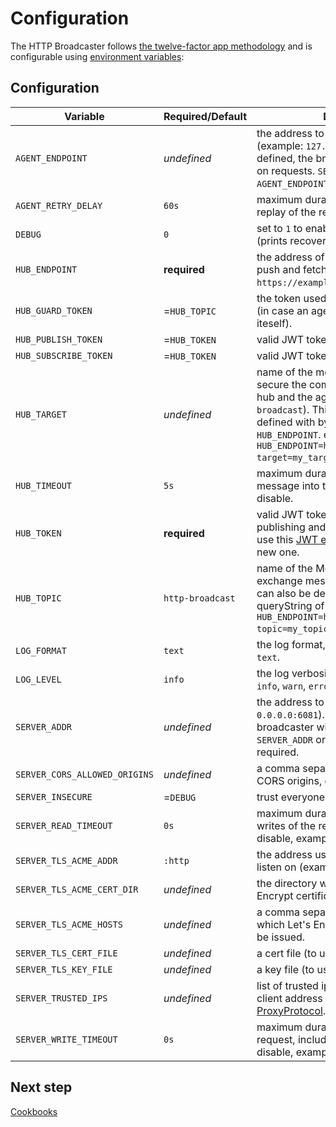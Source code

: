 # Configuration

The HTTP Broadcaster follows [the twelve-factor app methodology](https://12factor.net/)
and is configurable using [environment variables](https://en.wikipedia.org/wiki/Environment_variable):

## Configuration

| Variable                      | Required/Default | Description                                                                                                                                                                                                                                                               |
|-------------------------------|------------------|---------------------------------------------------------------------------------------------------------------------------------------------------------------------------------------------------------------------------------------------------------------------------|
| `AGENT_ENDPOINT`              | _undefined_      | the address to broadcast requests to (example: `127.0.0.1:6800`). When not defined, the broadcaster will only listen on requests. `SERVER_ADDR` or `AGENT_ENDPOINT` is required.                                                                                          |
| `AGENT_RETRY_DELAY`           | `60s`            | maximum duration for retrying the replay of the request.                                                                                                                                                                                                                  |
| `DEBUG`                       | `0`              | set to `1` to enable the debug mode (prints recovery stack traces).                                                                                                                                                                                                       |
| `HUB_ENDPOINT`                | **required**     | the address of the the mercure hub to push and fetch messages (example: `https://example.com/hub`).                                                                                                                                                                       |
| `HUB_GUARD_TOKEN`             | =`HUB_TOPIC`     | the token used to prevent infinite loop (in case an agent broadcast request to iteself).                                                                                                                                                                                  |
| `HUB_PUBLISH_TOKEN`           | =`HUB_TOKEN`     | valid JWT token to allow publishing.                                                                                                                                                                                                                                      |
| `HUB_SUBSCRIBE_TOKEN`         | =`HUB_TOKEN`     | valid JWT token to allow subscribing.                                                                                                                                                                                                                                     |
| `HUB_TARGET`                  | _undefined_      | name of the mercure's target. Used to secure the communication between the hub and the agent (example `http-broadcast`). This parameter can also be defined with by the queryString of `HUB_ENDPOINT`. example `HUB_ENDPOINT=https://example.com/hub?target=my_target`.   |
| `HUB_TIMEOUT`                 | `5s`             | maximum duration for pushing the message into the HUB, set to `0s` to disable.                                                                                                                                                                                            |
| `HUB_TOKEN`                   | **required**     | valid JWT token to allow both publishing and subscribing. On could use this [JWT example] to generate a new one.                                                                                                                                                          |
| `HUB_TOPIC`                   | `http-broadcast` | name of the Mercure's topic to exchange messages. This parameter can also be defined with by the queryString of `HUB_ENDPOINT`. example `HUB_ENDPOINT=https://example.com/hub?topic=my_topic`.                                                                            |
| `LOG_FORMAT`                  | `text`           | the log format, can be `json`, `fluentd` or `text`.                                                                                                                                                                                                                       |
| `LOG_LEVEL`                   | `info`           | the log verbosity, can be `trace`, `debug`, `info`, `warn`, `error`, `fatal`.                                                                                                                                                                                             |
| `SERVER_ADDR`                 | _undefined_      | the address to listen on (example: `0.0.0.0:6081`). When not defined, the broadcaster will only pusblish requests. `SERVER_ADDR` or `AGENT_ENDPOINT` is required.                                                                                                         |
| `SERVER_CORS_ALLOWED_ORIGINS` | _undefined_      | a comma separated list of allowed CORS origins, can be `*` for all.                                                                                                                                                                                                       |
| `SERVER_INSECURE`             | =`DEBUG`         | trust everyone in [ProxyProtocol].                                                                                                                                                                                                                                        |
| `SERVER_READ_TIMEOUT`         | `0s`             | maximum duration before timing out writes of the response, set to `0s` to disable, example: `2m`.                                                                                                                                                                         |
| `SERVER_TLS_ACME_ADDR`        | `:http`          | the address use by the acme server to listen on (example:  `0.0.0.0:8080`).                                                                                                                                                                                               |
| `SERVER_TLS_ACME_CERT_DIR`    | _undefined_      | the directory where to store Let's Encrypt certificates.                                                                                                                                                                                                                  |
| `SERVER_TLS_ACME_HOSTS`       | _undefined_      | a comma separated list of hosts for which Let's Encrypt certificates must be issued.                                                                                                                                                                                      |
| `SERVER_TLS_CERT_FILE`        | _undefined_      | a cert file (to use a custom certificate).                                                                                                                                                                                                                                |
| `SERVER_TLS_KEY_FILE`         | _undefined_      | a key file (to use a custom certificate).                                                                                                                                                                                                                                 |
| `SERVER_TRUSTED_IPS`          | _undefined_      | list of trusted ips which lead to remote client address replacement in [ProxyProtocol].                                                                                                                                                                                   |
| `SERVER_WRITE_TIMEOUT`        | `0s`             | maximum duration for reading the entire request, including the body, set to `0s` to disable, example: `2m`.

[JWT example]: https://jwt.io/#debugger-io?token=eyJhbGciOiJIUzI1NiIsInR5cCI6IkpXVCJ9.eyJtZXJjdXJlIjp7InN1YnNjcmliZSI6WyJteV90YXJnZXQiXSwicHVibGlzaCI6WyJteV90YXJnZXQiXX19.qiIYEsa9ikJAr5U4kGe97sqQsXjxD7_FmWbXaIJKXvk "JWT example"
[ProxyProtocol]: https://www.haproxy.org/download/1.8/doc/proxy-protocol.txt "ProxyProtocol"

## Next step

[Cookbooks](cookbooks.md)
